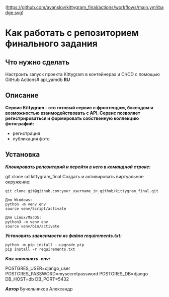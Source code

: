 (https://github.com/avanslov/kittygram_final/actions/workflows/main.yml/badge.svg)
#  Как работать с репозиторием финального задания

## Что нужно сделать

Настроить запуск проекта Kittygram в контейнерах и CI/CD с помощью GitHub Actions# api_yamdb
**RU**
## Описание
**Сервис Kittygram - это готовый сервис с фронтендом, бэкендом и возможностью взаимодействовать с API. Сервис позволяет регистрироваться и формировать собственную коллекцию фотографий:**
* регистрация
* публикация фото

## Установка

***Клонировать репозиторий и перейти в него в командной строке:***

git clone 
cd kittygram_final
Cоздать и активировать виртуальное окружение:
```
git clone git@github.com:your_username_in_github/kittygram_final.git

Для Windows:
python -m venv env
source venv/Script/activate

Для Linux/MacOS:
python3 -m venv env
source venv/bin/activate
```
***Установить зависимости из файла requirements.txt:***

```
python -m pip install --upgrade pip
pip install -r requirements.txt
```

***Как заполнить .env:***

POSTGRES_USER=django_user
POSTGRES_PASSWORD=mysecretpassword
POSTGRES_DB=django
DB_HOST=db
DB_PORT=5432

***Автор***
Бучельников Александр
